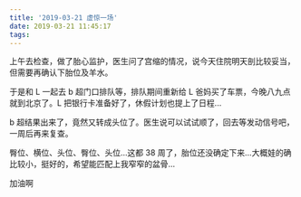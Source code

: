 ```yaml
---
title: '2019-03-21 虚惊一场'
date: 2019-03-21 11:45:17
tags:
---
```


上午去检查，做了胎心监护，医生问了宫缩的情况，说今天住院明天剖比较妥当，但需要再确认下胎位及羊水。

于是和 L 一起去 b 超门口排队等，排队期间重新给 L 爸妈买了车票，今晚八九点就到北京了。L 把银行卡准备好了，休假计划也提上了日程...

b 超结果出来了，竟然又转成头位了。医生说可以试试顺了，回去等发动信号吧，一周后再来复查。

臀位、横位、头位、臀位、头位...这都 38 周了，胎位还没确定下来...大概娃的确比较小，挺好的，希望能匹配上我窄窄的盆骨...

加油啊

